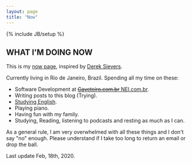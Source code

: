 ```yaml
---
layout: page
title: "Now"
---
```

{% include JB/setup %}

## WHAT I'M DOING NOW

This is my [now page][now], inspired by [Derek Sievers][derek].

Currently living in Rio de Janeiro, Brazil. Spending all my time on these:

* Software Development at [~~Gaveteiro.com.br~~ NEI.com.br][nei].
* Writing posts to this blog (Trying).
* [Studying English][duolingo].
* Playing piano.
* Having fun with my family.
* Studying, Reading, listening to podcasts and resting as much as I can.

As a general rule, I am very overwhelmed with all these things and I don't say "no" enough. Please understand if I take too long to return an email or drop the ball.

Last update Feb, 18th, 2020.

[now]: http://nownownow.com/about
[derek]: https://sivers.org/now
[nei]: http://www.nei.com.br
[duolingo]: https://www.duolingo.com/tinogomes
